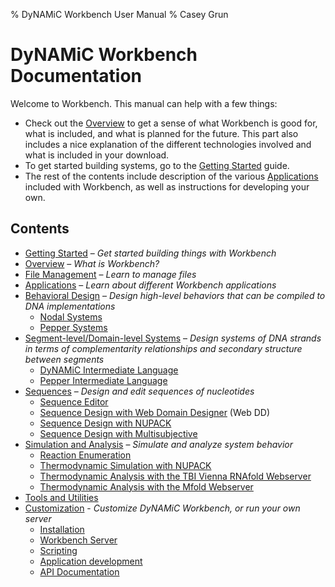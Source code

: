 % DyNAMiC Workbench User Manual
% Casey Grun

DyNAMiC Workbench Documentation
===============================

Welcome to Workbench. This manual can help with a few things:

- Check out the [Overview](overview) to get a sense of what Workbench is good for, what is included, and what is planned for the future. This part also includes a nice explanation of the different technologies involved and what is included in your download.
- To get started building systems, go to the [Getting Started](quickstart) guide.
- The rest of the contents include description of the various [Applications](applications) included with Workbench, as well as instructions for developing your own. 

Contents
--------
- [Getting Started](quickstart) – _Get started building things with Workbench_
- [Overview](overview) – _What is Workbench?_
- [File Management](files) – _Learn to manage files_
- [Applications](applications) – _Learn about different Workbench applications_
- [Behavioral Design](behavioral) – _Design high-level behaviors that can be compiled to DNA implementations_
	- [Nodal Systems](nodal)
	- [Pepper Systems](pepper)
- [Segment-level/Domain-level Systems](segment) – _Design systems of DNA strands in terms of complementarity relationships and secondary structure between segments_
	- [DyNAMiC Intermediate Language](dil)
	- [Pepper Intermediate Language](pil)
- [Sequences](sequence) – _Design and edit sequences of nucleotides_
	- [Sequence Editor](sequence-edit)
	- [Sequence Design with Web Domain Designer](web-dd) (Web DD)
	- [Sequence Design with NUPACK](nupack)
	- [Sequence Design with Multisubjective](multisubjective)
- [Simulation and Analysis](simulation-analysis) – _Simulate and analyze system behavior_
	- [Reaction Enumeration](enumerator)
	- [Thermodynamic Simulation with NUPACK](nupack)
	- [Thermodynamic Analysis with the TBI Vienna RNAfold Webserver](rnafold)
	- [Thermodynamic Analysis with the Mfold Webserver](mfold)
- [Tools and Utilities](utilities)
- [Customization](customization) - _Customize DyNAMiC Workbench, or run your own server_
	- [Installation](install)
	- [Workbench Server](server)
	- [Scripting](scripting)
	- [Application development](application-development)
	- [API Documentation](/docs/index.html)
